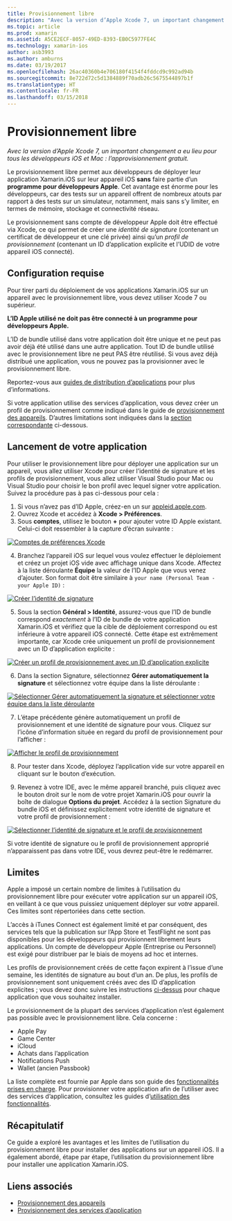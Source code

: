 ```yaml
---
title: Provisionnement libre
description: "Avec la version d’Apple Xcode 7, un important changement a eu lieu pour tous les développeurs iOS et Mac : le provisionnement libre."
ms.topic: article
ms.prod: xamarin
ms.assetid: A5CE2ECF-8057-49ED-8393-EB0C5977FE4C
ms.technology: xamarin-ios
author: asb3993
ms.author: amburns
ms.date: 03/19/2017
ms.openlocfilehash: 26ac40360b4e706180f4154f4fddcd9c992ad94b
ms.sourcegitcommit: 8e722d72c5d1384889f70adb26c5675544897b1f
ms.translationtype: HT
ms.contentlocale: fr-FR
ms.lasthandoff: 03/15/2018
---
```

# <a name="free-provisioning"></a>Provisionnement libre

_Avec la version d’Apple Xcode 7, un important changement a eu lieu pour tous les développeurs iOS et Mac : l’approvisionnement gratuit._

Le provisionnement libre permet aux développeurs de déployer leur application Xamarin.iOS sur leur appareil iOS **sans** faire partie d’un **programme pour développeurs Apple**. Cet avantage est énorme pour les développeurs, car des tests sur un appareil offrent de nombreux atouts par rapport à des tests sur un simulateur, notamment, mais sans s’y limiter, en termes de mémoire, stockage et connectivité réseau.

Le provisionnement sans compte de développeur Apple doit être effectué via Xcode, ce qui permet de créer une *identité de signature* (contenant un certificat de développeur et une clé privée) ainsi qu’un *profil de provisionnement* (contenant un ID d’application explicite et l’UDID de votre appareil iOS connecté).

## <a name="requirements"></a>Configuration requise

Pour tirer parti du déploiement de vos applications Xamarin.iOS sur un appareil avec le provisionnement libre, vous devez utiliser Xcode 7 ou supérieur.

**L’ID Apple utilisé ne doit pas être connecté à un programme pour développeurs Apple.**

L’ID de bundle utilisé dans votre application doit être unique et ne peut pas avoir déjà été utilisé dans une autre application. Tout ID de bundle utilisé avec le provisionnement libre ne peut PAS être réutilisé. Si vous avez déjà distribué une application, vous ne pouvez pas la provisionner avec le provisionnement libre. 

Reportez-vous aux [guides de distribution d’applications](~/ios/deploy-test/app-distribution/index.md) pour plus d’informations.

Si votre application utilise des services d’application, vous devez créer un profil de provisionnement comme indiqué dans le guide de [provisionnement des appareils](~/ios/get-started/installation/device-provisioning/index.md#appservices). D’autres limitations sont indiquées dans la [section correspondante](#limitations) ci-dessous.


## <a name="a-namelaunching--launching-your-app"></a><a name="launching" /> Lancement de votre application

Pour utiliser le provisionnement libre pour déployer une application sur un appareil, vous allez utiliser Xcode pour créer l’identité de signature et les profils de provisionnement, vous allez utiliser Visual Studio pour Mac ou Visual Studio pour choisir le bon profil avec lequel signer votre application. Suivez la procédure pas à pas ci-dessous pour cela :

1. Si vous n’avez pas d’ID Apple, créez-en un sur [appleid.apple.com](https://appleid.apple.com/account).
2. Ouvrez Xcode et accédez à **Xcode > Préférences**.
3. Sous **comptes**, utilisez le bouton **+** pour ajouter votre ID Apple existant. Celui-ci doit ressembler à la capture d’écran suivante :

  [![](free-provisioning-images/launchapp1.png "Comptes de préférences Xcode")](free-provisioning-images/launchapp1.png#lightbox)

4. Branchez l’appareil iOS sur lequel vous voulez effectuer le déploiement et créez un projet iOS vide avec affichage unique dans Xcode. Affectez à la liste déroulante **Équipe** la valeur de l’ID Apple que vous venez d’ajouter. Son format doit être similaire à `your name (Personal Team - your Apple ID)` :

  [![](free-provisioning-images/launchapp2.png "Créer l’identité de signature")](free-provisioning-images/launchapp2.png#lightbox)

5. Sous la section **Général > Identité**, assurez-vous que l’ID de bundle correspond _exactement_ à l’ID de bundle de votre application Xamarin.iOS et vérifiez que la cible de déploiement correspond ou est inférieure à votre appareil iOS connecté. Cette étape est extrêmement importante, car Xcode crée uniquement un profil de provisionnement avec un ID d’application explicite :

  [![](free-provisioning-images/launchapp5.png "Créer un profil de provisionnement avec un ID d’application explicite")](free-provisioning-images/launchapp5.png#lightbox)

6. Dans la section Signature, sélectionnez **Gérer automatiquement la signature** et sélectionnez votre équipe dans la liste déroulante :

  [![](free-provisioning-images/launchapp6.png "Sélectionner Gérer automatiquement la signature et sélectionner votre équipe dans la liste déroulante")](free-provisioning-images/launchapp6.png#lightbox)

7. L’étape précédente génère automatiquement un profil de provisionnement et une identité de signature pour vous. Cliquez sur l’icône d’information située en regard du profil de provisionnement pour l’afficher :

  [![](free-provisioning-images/launchapp7.png "Afficher le profil de provisionnement")](free-provisioning-images/launchapp7.png#lightbox)

8. Pour tester dans Xcode, déployez l’application vide sur votre appareil en cliquant sur le bouton d’exécution.

9. Revenez à votre IDE, avec le même appareil branché, puis cliquez avec le bouton droit sur le nom de votre projet Xamarin.iOS pour ouvrir la boîte de dialogue **Options du projet**. Accédez à la section Signature du bundle iOS et définissez explicitement votre identité de signature et votre profil de provisionnement :

  [![](free-provisioning-images/launchapp8.png "Sélectionner l’identité de signature et le profil de provisionnement")](free-provisioning-images/launchapp8.png#lightbox)

Si votre identité de signature ou le profil de provisionnement approprié n’apparaissent pas dans votre IDE, vous devrez peut-être le redémarrer.


## <a name="a-namelimitations-limitations"></a><a name="limitations" />Limites

Apple a imposé un certain nombre de limites à l’utilisation du provisionnement libre pour exécuter votre application sur un appareil iOS, en veillant à ce que vous puissiez uniquement déployer sur *votre* appareil. Ces limites sont répertoriées dans cette section.

L’accès à iTunes Connect est également limité et par conséquent, des services tels que la publication sur l’App Store et TestFlight ne sont pas disponibles pour les développeurs qui provisionnent librement leurs applications. Un compte de développeur Apple (Entreprise ou Personnel) est exigé pour distribuer par le biais de moyens ad hoc et internes.

Les profils de provisionnement créés de cette façon expirent à l’issue d’une semaine, les identités de signature au bout d’un an. De plus, les profils de provisionnement sont uniquement créés avec des ID d’application explicites ; vous devez donc suivre les instructions [ci-dessus](#launching) pour chaque application que vous souhaitez installer.

Le provisionnement de la plupart des services d’application n’est également pas possible avec le provisionnement libre. Cela concerne :

- Apple Pay
- Game Center
- iCloud
- Achats dans l’application
- Notifications Push
- Wallet (ancien Passbook)

La liste complète est fournie par Apple dans son guide des [fonctionnalités prises en charge](https://developer.apple.com/library/prerelease/ios/documentation/IDEs/Conceptual/AppDistributionGuide/SupportedCapabilities/SupportedCapabilities.html#//apple_ref/doc/uid/TP40012582-CH38-SW1). Pour provisionner votre application afin de l’utiliser avec des services d’application, consultez les guides d’[utilisation des fonctionnalités](~/ios/deploy-test/provisioning/capabilities/index.md).


## <a name="summary"></a>Récapitulatif

Ce guide a exploré les avantages et les limites de l’utilisation du provisionnement libre pour installer des applications sur un appareil iOS. Il a également abordé, étape par étape, l’utilisation du provisionnement libre pour installer une application Xamarin.iOS.

## <a name="related-links"></a>Liens associés

- [Provisionnement des appareils](~/ios/get-started/installation/device-provisioning/index.md)
- [Provisionnement des services d’application](~/ios/get-started/installation/device-provisioning/index.md#appservices)
